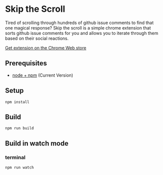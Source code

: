 # Skip the Scroll

<!-- ![build](https://github.com/chibat/chrome-extension-typescript-starter/workflows/build/badge.svg) -->

Tired of scrolling through hundreds of github issue comments to find that one magical response? Skip the scroll is a simple chrome extension that sorts github issue comments for you and allows you to iterate through them based on their social reactions.

[Get extension on the Chrome Web store](https://chrome.google.com/webstore/detail/skip-the-scroll/mfehannpjmgfagldoilpngeoecdfgmnd)

## Prerequisites

- [node + npm](https://nodejs.org/) (Current Version)

## Setup

```
npm install
```

## Build

```
npm run build
```

## Build in watch mode

### terminal

```
npm run watch
```
